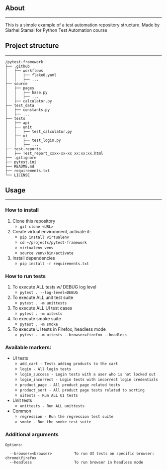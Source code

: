 ## About

---
This is a simple example of a test automation repository structure.
Made by Siarhei Stamal for Python Test Automation course

## Project structure

---
```
/pytest-framework
├── .github
│   ├── workflows
│   │   ├── flake8.yaml
│   │   ├── ...
├── source
│   ├── pages
│   │   ├── base.py
│   │   ├── ...
│   ├── calculator.py
├── test_data
│   ├── constants.py
│   ├── ...
├── tests
│   ├── api
│   ├── unit
│   │   ├── test_calculator.py
│   ├── ui
│   │   ├── test_login.py
│   │   ├── ...
├── test-reports
│   ├── Test_report_xxxx-xx-xx xx:xx:xx.html
├── .gitignore
├── pytest.ini
├── README.md
├── requirements.txt
└── LICENSE
```

## Usage

---
### How to install

1. Clone this repository
   + `git clone <URL>`
2. Create virtual environment, activate it:
   + `pip install virtualenv`
   + `cd ~/projects/pytest-framework`
   + `virtualenv venv`
   + `source venv/bin/activate`
3. Install dependencies
    + `pip install -r requirements.txt`

### How to run tests
1. To execute ALL tests w/ DEBUG log level
   + `pytest . --log-level=DEBUG`
2. To execute ALL unit test suite
   + `pytest . -m unittests`
3. To execute ALL UI test cases
   + `pytest . -m uitests`
4. To execute smoke suite 
   + `pytest . -m smoke`
5. To execute UI tests in Firefox, headless mode 
   + `pytest . -m uitests --browser=firefox --headless`

### Available markers:
   + UI tests
     - `add_cart - Tests adding products to the cart`
     - `login - All login tests`
     - `login_success - Login tests with a user who is not locked out`
     - `login_incorrect - Login tests with incorrect login credentials`
     - `product_page - All product page related tests`
     - `product_sort - All product page tests related to sorting`
     - `uitests - Run ALL UI tests`
   + Unit tests
     - `unittests - Run ALL unittests`
   + Common
     - `regression - Run the regression test suite`
     - `smoke - Run the smoke test suite`

### Additional arguments
```shell
Options:

  --browser=<browser>          To run UI tests on specific browser: chrome\firefox
  --headless                   To run browser in headless mode
```
